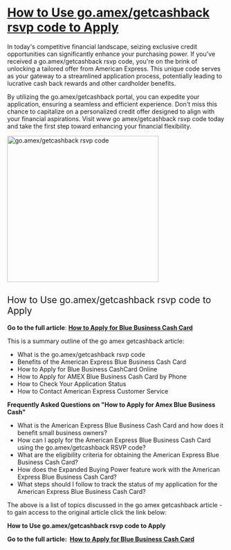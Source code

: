 <h1><a href="https://www.clipsit.net/how-to-apply-with-go-amex-getcashback-rsvp-code/"><b>How to Use go.amex/getcashback rsvp code to Apply</b></a></h1>
<span style="font-weight: 400;">In today's competitive financial landscape, seizing exclusive credit opportunities can significantly enhance your purchasing power. If you've received a go.amex/getcashback rsvp code, you're on the brink of unlocking a tailored offer from American Express. This unique code serves as your gateway to a streamlined application process, potentially leading to lucrative cash back rewards and other cardholder benefits. </span>

<span style="font-weight: 400;">By utilizing the go.amex/getcashback portal, you can expedite your application, ensuring a seamless and efficient experience. Don't miss this chance to capitalize on a personalized credit offer designed to align with your financial aspirations. Visit www go amex/getcashback rsvp code today and take the first step toward enhancing your financial flexibility.</span>

<img class="alignnone wp-image-35158" src="https://www.clipsit.net/wp-content/uploads/2025/03/amex-us-getcashback1.png" alt="go.amex/getcashback rsvp code" width="350" height="338" />
<h2><span style="font-weight: 400;">How to Use go.amex/getcashback rsvp code to Apply</span></h2>
<b>Go to the full article</b><span style="font-weight: 400;">: </span><a href="https://www.clipsit.net/how-to-apply-with-go-amex-getcashback-rsvp-code/"><b>How to Apply for Blue Business Cash Card</b></a>

<span style="font-weight: 400;">This is a summary outline of the go amex getcashback article:</span>
<ul>
 	<li style="font-weight: 400;" aria-level="1"><span style="font-weight: 400;">What is the go.amex/getcashback rsvp code</span></li>
 	<li style="font-weight: 400;" aria-level="1"><span style="font-weight: 400;">Benefits of the American Express Blue Business Cash Card</span></li>
 	<li style="font-weight: 400;" aria-level="1"><span style="font-weight: 400;">How to Apply for Blue Business CashCard Online</span></li>
 	<li style="font-weight: 400;" aria-level="1"><span style="font-weight: 400;">How to Apply for AMEX Blue Business Cash Card by Phone</span></li>
 	<li style="font-weight: 400;" aria-level="1"><span style="font-weight: 400;">How to Check Your Application Status</span></li>
 	<li style="font-weight: 400;" aria-level="1"><span style="font-weight: 400;">How to Contact American Express Customer Service</span></li>
</ul>
<b>Frequently Asked Questions on "How to Apply for Amex Blue Business Cash"</b>
<ul>
 	<li style="font-weight: 400;" aria-level="1"><span style="font-weight: 400;">What is the American Express Blue Business Cash Card and how does it benefit small business owners?</span></li>
 	<li style="font-weight: 400;" aria-level="1"><span style="font-weight: 400;">How can I apply for the American Express Blue Business Cash Card using the go.amex/getcashback RSVP code?</span></li>
 	<li style="font-weight: 400;" aria-level="1"><span style="font-weight: 400;">What are the eligibility criteria for obtaining the American Express Blue Business Cash Card?</span></li>
 	<li style="font-weight: 400;" aria-level="1"><span style="font-weight: 400;">How does the Expanded Buying Power feature work with the American Express Blue Business Cash Card?</span></li>
 	<li style="font-weight: 400;" aria-level="1"><span style="font-weight: 400;">What steps should I follow to track the status of my application for the American Express Blue Business Cash Card?</span></li>
</ul>
<span style="font-weight: 400;">The above is a list of topics discussed in the go amex getcashback article - to gain access to the original article click the link below:</span>

<b>How to Use go.amex/getcashback rsvp code to Apply</b>

<b>Go to the full article:  </b><a href="https://www.clipsit.net/how-to-apply-with-go-amex-getcashback-rsvp-code/"><b>How to Apply for Blue Business Cash Card</b></a>
